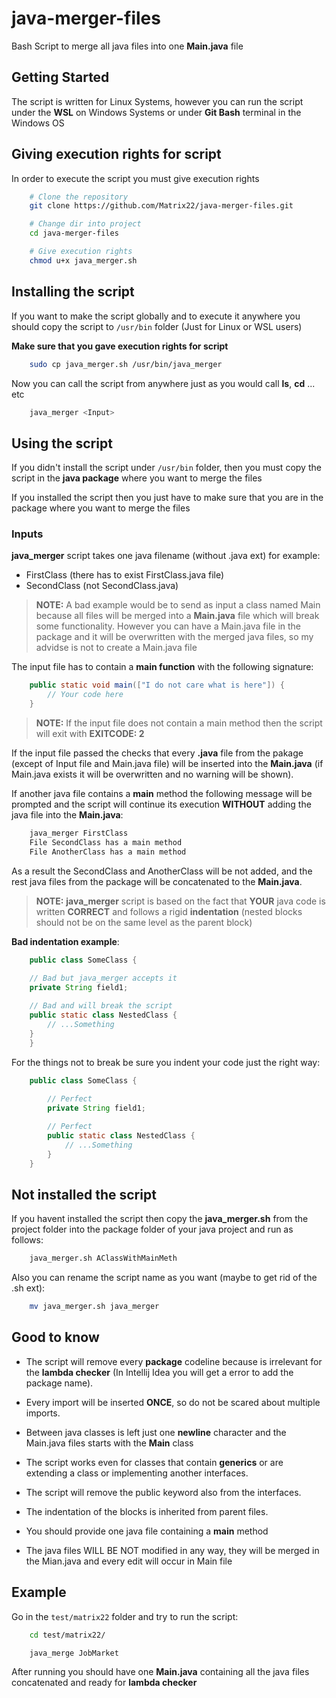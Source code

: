 # **java-merger-files**
Bash Script to merge all java files into one **Main.java** file

## **Getting Started**

The script is written for Linux Systems, however you can
run the script under the **WSL** on Windows Systems or
under **Git Bash** terminal in the Windows OS

## **Giving execution rights for script**

In order to execute the script you must give execution rights

```BASH
    # Clone the repository
    git clone https://github.com/Matrix22/java-merger-files.git

    # Change dir into project
    cd java-merger-files

    # Give execution rights
    chmod u+x java_merger.sh
```

## **Installing the script**

If you want to make the script globally and to execute it anywhere
you should copy the script to `/usr/bin` folder (Just for Linux or WSL users)

**Make sure that you gave execution rights for script**

```BASH
    sudo cp java_merger.sh /usr/bin/java_merger
```

Now you can call the script from anywhere just as you would call **ls**, **cd** ... etc

```BASH
    java_merger <Input>
```

## **Using the script**

If you didn't install the script under `/usr/bin` folder, then you must
copy the script in the **java package** where you want to merge the files

If you installed the script then you just have to make sure that you are in
the package where you want to merge the files

### **Inputs**

**java_merger** script takes one java filename (without .java ext) for example:
* FirstClass (there has to exist FirstClass.java file)
* SecondClass (not SecondClass.java)

>**NOTE:** A bad example would be to send as input a class named Main
because all files will be merged into a **Main.java** file which will break some
functionality. However you can have a Main.java file in the package and it will be overwritten
with the merged java files, so my advidse is not to create a Main.java file

The input file has to contain a **main function** with the following signature:

```JAVA
    public static void main(["I do not care what is here"]) {
        // Your code here
    }
```

>**NOTE:** If the input file does not contain a main method then the script will exit with **EXITCODE: 2**

If the input file passed the checks that every **.java** file from the pakage (except of Input file and Main.java file)
will be inserted into the **Main.java** (if Main.java exists it will be overwritten and no warning will be shown).

If another java file contains a **main** method the following message will be prompted and the script
will continue its execution **WITHOUT** adding the java file into the **Main.java**:

```BASH
    java_merger FirstClass
    File SecondClass has a main method
    File AnotherClass has a main method
```

As a result the SecondClass and AnotherClass will be not added, and the rest java files from
the package will be concatenated to the **Main.java**.

>**NOTE:** **java_merger** script is based on the fact that **YOUR** java code is written **CORRECT**
and follows a rigid **indentation** (nested blocks should not be on the same level as the parent block)

**Bad indentation example**:

```JAVA
    public class SomeClass {
    
    // Bad but java_merger accepts it
    private String field1;

    // Bad and will break the script
    public static class NestedClass {
        // ...Something
    }
    }
```

For the things not to break be sure you indent your code just the right way:

```JAVA
    public class SomeClass {
    
        // Perfect
        private String field1;

        // Perfect
        public static class NestedClass {
            // ...Something
        }
    }
```

## **Not installed the script**

If you havent installed the script then copy the **java_merger.sh** from the project folder
into the package folder of your java project and run as follows:

```BASH
    java_merger.sh AClassWithMainMeth
```

Also you can rename the script name as you want (maybe to get rid of the .sh ext):

```BASH
    mv java_merger.sh java_merger
```

## **Good to know**

* The script will remove every **package** codeline because is irrelevant for the **lambda checker**
(In Intellij Idea you will get a error to add the package name).

* Every import will be inserted **ONCE**, so do not be scared about multiple imports.

* Between java classes is left just one **newline** character and the Main.java files
starts with the **Main** class

* The script works even for classes that contain **generics** or are extending a class or implementing another interfaces.

* The script will remove the public keyword also from the interfaces.

* The indentation of the blocks is inherited from parent files.

* You should provide one java file containing a **main** method

* The java files WILL BE NOT modified in any way, they will be merged
in the Mian.java and every edit will occur in Main file

## **Example**

Go in the `test/matrix22` folder and try to run the script:

```BASH
    cd test/matrix22/

    java_merge JobMarket
```

After running you should have one **Main.java** containing all the java files
concatenated and ready for **lambda checker**
